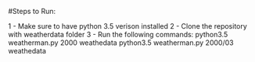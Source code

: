 #Steps to Run:

1 - Make sure to have python 3.5 verison installed
2 - Clone the repository with weatherdata folder
3 - Run the following commands:
	python3.5 weatherman.py 2000 weathedata
	python3.5 weatherman.py 2000/03 weathedata
